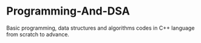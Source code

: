 # Programming-And-DSA
Basic programming, data structures and algorithms codes in C++ language from scratch to advance.
